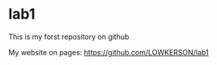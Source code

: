 # lab1

This is my forst repository on github

My website on pages: https://github.com/LOWKERSON/lab1

